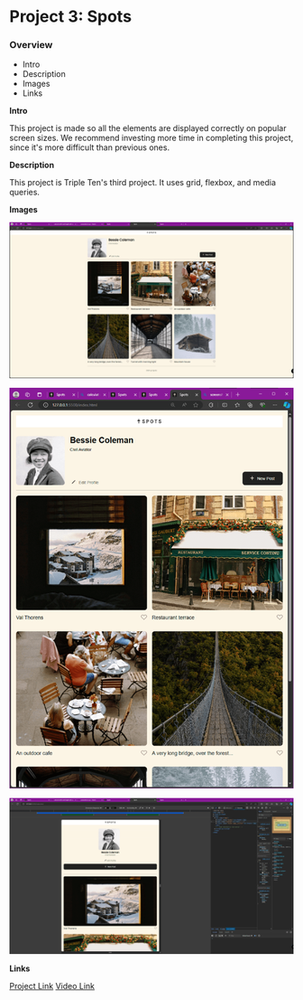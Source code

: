 # Project 3: Spots

### Overview

- Intro
- Description
- Images
- Links

**Intro**

This project is made so all the elements are displayed correctly on popular screen sizes. We recommend investing more time in completing this project, since it's more difficult than previous ones.

**Description**

This project is Triple Ten's third project. It uses grid, flexbox, and media queries.

**Images**

![Alt text](./images/web-screenshot.png "Optional Title")

![Alt text](./images/tablet-screenshot.png "Optional Title")

![Alt text](./images/mobile-screenshot.png "Optional Title")

**Links**

[Project Link](https://andersonconne.github.io/se_project_spots/)
[Video Link](https://drive.google.com/file/d/1npUpRi8ho4oXpQWiE-0WcQIdrmZNQBDQ/view?usp=sharing)

